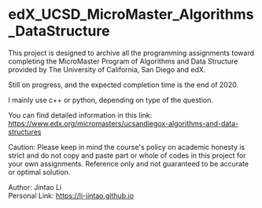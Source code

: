 # edX_UCSD_MicroMaster_Algorithms_DataStructure

This project is designed to archive all the programming assignments toward completing the MicroMaster Program of Algorithms and Data Structure provided by The University of California, San Diego and edX.

Still on progress, and the expected completion time is the end of 2020.

I mainly use c++ or python, depending on type of the question.

You can find detailed information in this link: https://www.edx.org/micromasters/ucsandiegox-algorithms-and-data-structures

Caution: Please keep in mind the course's policy on academic honesty is strict and do not copy and paste part or whole of codes in this project for your own assignments. Reference only and not guaranteed to be accurate or optimal solution.

Author: Jintao Li  
Personal Link: https://li-jintao.github.io
